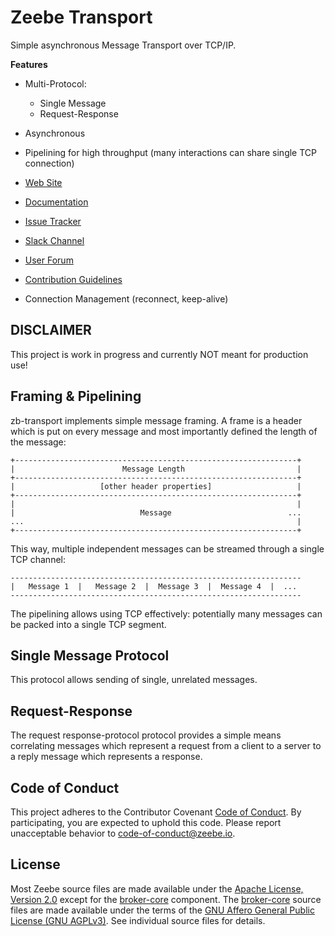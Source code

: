 # Zeebe Transport

Simple asynchronous Message Transport over TCP/IP.

**Features**

* Multi-Protocol:
    * Single Message
    * Request-Response
* Asynchronous
* Pipelining for high throughput (many interactions can share single TCP connection)

* [Web Site](https://zeebe.io)
* [Documentation](https://docs.zeebe.io)
* [Issue Tracker](https://github.com/zeebe-io/zeebe/issues)
* [Slack Channel](https://zeebe-slackin.herokuapp.com/)
* [User Forum](https://forum.zeebe.io)
* [Contribution Guidelines](/CONTRIBUTING.md)
* Connection Management (reconnect, keep-alive)

## DISCLAIMER

This project is work in progress and currently NOT meant for production use!

## Framing & Pipelining

zb-transport implements simple message framing. A frame is a header which is put on every message and most importantly defined the length of the message:

```
+---------------------------------------------------------------+
|                        Message Length                         |
+---------------------------------------------------------------+
|                   [other header properties]                   |
+---------------------------------------------------------------+
|                                                               |
|                            Message                          ...
...                                                             |
+---------------------------------------------------------------+
```

This way, multiple independent messages can be streamed through a single TCP channel:

```
-----------------------------------------------------------------
|   Message 1  |   Message 2  |  Message 3  |  Message 4  |  ...
-----------------------------------------------------------------
```

The pipelining allows using TCP effectively: potentially many messages can be packed into a single TCP segment.


## Single Message Protocol

This protocol allows sending of single, unrelated messages.

## Request-Response

The request response-protocol protocol provides a simple means correlating messages which represent a request from a client to a server to a reply message which represents a response.

## Code of Conduct

This project adheres to the Contributor Covenant [Code of
Conduct](/CODE_OF_CONDUCT.md). By participating, you are expected to uphold
this code. Please report unacceptable behavior to code-of-conduct@zeebe.io.

## License

Most Zeebe source files are made available under the [Apache License, Version
2.0](/LICENSE) except for the [broker-core][] component. The [broker-core][]
source files are made available under the terms of the [GNU Affero General
Public License (GNU AGPLv3)][agpl]. See individual source files for
details.

[broker-core]: https://github.com/zeebe-io/zeebe/tree/master/broker-core
[agpl]: https://github.com/zeebe-io/zeebe/blob/master/GNU-AGPL-3.0
